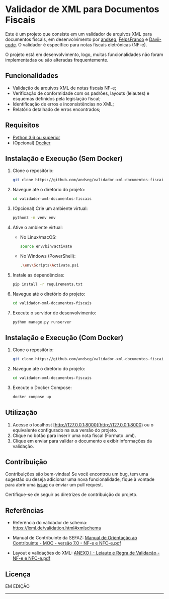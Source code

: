 # Validador de XML para Documentos Fiscais

Este é um projeto que consiste em um validador de arquivos XML para documentos fiscais, em desenvolvimento por [andseg](https://github.com/andseg), [FelpsFranco](https://github.com/FelpsFranco) e [Davii-code](https://github.com/Davii-code). O validador é específico para notas fiscais eletrônicas (NF-e).

O projeto está em desenvolvimento, logo, muitas funcionalidades não foram implementadas ou são alteradas frequentemente.

## Funcionalidades

- Validação de arquivos XML de notas fiscais NF-e;
- Verificação de conformidade com os padrões, layouts (leiautes) e esquemas definidos pela legislação fiscal;
- Identificação de erros e inconsistências no XML;
- Relatório detalhado de erros encontrados;

## Requisitos

- [Python 3.6 ou superior](https://www.python.org/downloads/)
- (Opcional) [Docker](https://www.docker.com)

## Instalação e Execução (Sem Docker)

1. Clone o repositório:

   ```bash
   git clone https://github.com/andseg/validador-xml-documentos-fiscais.git
   ```

2. Navegue até o diretório do projeto:

   ```bash
   cd validador-xml-documentos-fiscais
   ```

3. (Opcional) Crie um ambiente virtual:

   ```bash
   python3 -m venv env
   ```

4. Ative o ambiente virtual:

   - No Linux/macOS:

     ```bash
     source env/bin/activate
     ```

   - No Windows (PowerShell):

     ```bash
     .\env\Scripts\Activate.ps1
     ```

5. Instale as dependências:

   ```bash
   pip install -r requirements.txt
   ```
      
6. Navegue até o diretório do projeto:

   ```bash
   cd validador-xml-documentos-fiscais
   ```

7. Execute o servidor de desenvolvimento:

   ```bash
   python manage.py runserver
   ```
   
## Instalação e Execução (Com Docker)

1. Clone o repositório:

   ```bash
   git clone https://github.com/andseg/validador-xml-documentos-fiscais.git
   ```
   
2. Navegue até o diretório do projeto:

   ```bash
   cd validador-xml-documentos-fiscais
   ```
   
3. Execute o Docker Compose:

   ```bash
   docker compose up
   ```

## Utilização

1. Acesse o localhost [http://127.0.0.1:8000](http://127.0.0.1:8000) ou o equivalente configurado na sua versão do projeto.
2. Clique no botão para inserir uma nota fiscal (Formato .xml).
3. Clique em enviar para validar o documento e exibir informações da validação.

## Contribuição

Contribuições são bem-vindas! Se você encontrou um bug, tem uma sugestão ou deseja adicionar uma nova funcionalidade, fique à vontade para abrir uma [issue](https://github.com/andseg/validador-xml-documentos-fiscais/issues) ou enviar um pull request.

Certifique-se de seguir as diretrizes de contribuição do projeto.

## Referências

- Referência do validador de schema:
https://lxml.de/validation.html#xmlschema

- Manual de Contribuinte da SEFAZ:
[Manual de Orientação ao Contribuinte - MOC - versão 7.0 - NF-e e NFC-e.pdf](https://github.com/andseg/validador-xml-documentos-fiscais/files/11616210/Manual.de.Orientacao.ao.Contribuinte.-.MOC.-.versao.7.0.-.NF-e.e.NFC-e.pdf)

- Layout e validações do XML:
[ANEXO I - Leiaute e Regra de Validação - NF-e e NFC-e.pdf](https://github.com/andseg/validador-xml-documentos-fiscais/files/11616205/ANEXO.I.-.Leiaute.e.Regra.de.Validacao.-.NF-e.e.NFC-e.pdf)

## Licença

EM EDIÇÃO

---
